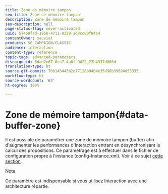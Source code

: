 ```yaml
---
title: Zone de mémoire tampon
seo-title: Zone de mémoire tampon
description: Zone de mémoire tampon
seo-description: null
page-status-flag: never-activated
uuid: 57469fad-195b-4711-8329-1d8cc80f84b4
contentOwner: sauviat
products: SG_CAMPAIGN/CLASSIC
audience: interaction
content-type: reference
topic-tags: advanced-parameters
discoiquuid: 6dad2c67-0ca7-4a0f-9422-27b4937d806d
translation-type: ht
source-git-commit: 70b143445b2e77128b9404e35d96b39694d55335
workflow-type: ht
source-wordcount: '63'
ht-degree: 100%

---
```



# Zone de mémoire tampon{#data-buffer-zone}

Il est possible de paramétrer une zone de mémoire tampon (buffer) afin d&#39;augmenter les performances d&#39;Interaction entrant en désynchronisant le calcul des propositions. Ce paramétrage est à effectuer dans le fichier de configuration propre à l&#39;instance (config-Instance.xml). Voir à ce sujet [cette section](../../installation/using/interaction---data-buffer.md).

>[!NOTE]
>
>Ce paramètre est indispensable si vous utilisez Interaction avec une architecture répartie.


